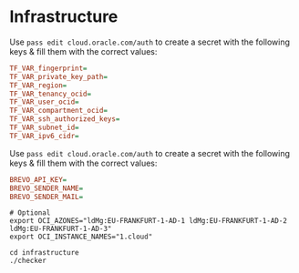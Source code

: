 # Infrastructure

Use `pass edit cloud.oracle.com/auth` to create a secret with the following keys & fill them with the correct values:

```ini
TF_VAR_fingerprint=
TF_VAR_private_key_path=
TF_VAR_region=
TF_VAR_tenancy_ocid=
TF_VAR_user_ocid=
TF_VAR_compartment_ocid=
TF_VAR_ssh_authorized_keys=
TF_VAR_subnet_id=
TF_VAR_ipv6_cidr=
```

Use `pass edit cloud.oracle.com/auth` to create a secret with the following keys & fill them with the correct values:

```ini
BREVO_API_KEY=
BREVO_SENDER_NAME=
BREVO_SENDER_MAIL=
```

```shell
# Optional
export OCI_AZONES="ldMg:EU-FRANKFURT-1-AD-1 ldMg:EU-FRANKFURT-1-AD-2 ldMg:EU-FRANKFURT-1-AD-3"
export OCI_INSTANCE_NAMES="1.cloud"

cd infrastructure
./checker
```
